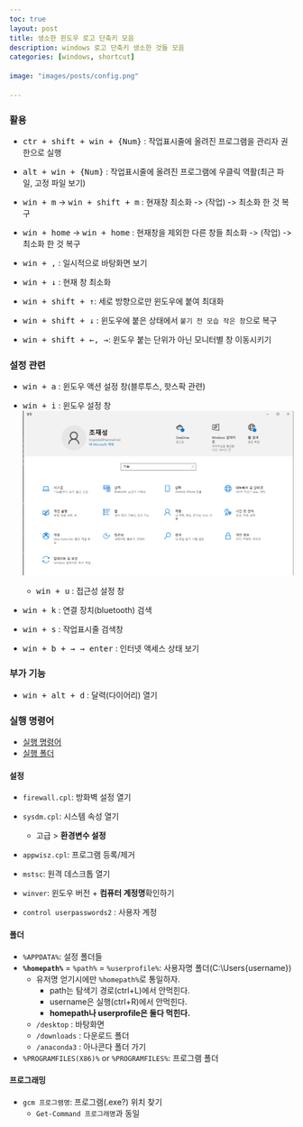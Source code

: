 ```yaml
---
toc: true
layout: post
title: 생소한 윈도우 로고 단축키 모음
description: windows 로고 단축키 생소한 것들 모음
categories: [windows, shortcut]

image: "images/posts/config.png"

---
```


### 활용
- <kbd>ctr + shift + win + {Num}</kbd> : 작업표시줄에 올려진 프로그램을 관리자 권한으로 실행
- <kbd>alt + win + {Num}</kbd> : 작업표시줄에 올려진 프로그램에 우클릭 역활(최근 파일, 고정 파일 보기)

- <kbd>win + m</kbd> -> <kbd>win + shift + m</kbd> : 현재창 최소화 -> (작업) -> 최소화 한 것 복구
- <kbd>win + home</kbd> -> <kbd>win + home</kbd> : 현재창을 제외한 다른 창들 최소화 -> (작업) -> 최소화 한 것 복구
- <kbd>win + ,</kbd> : 일시적으로 바탕화면 보기


- <kbd>win + ↓</kbd> : 현재 창 최소화
- <kbd>win + shift + ↑</kbd>: 세로 방향으로만 윈도우에 붙여 최대화
- <kbd>win + shift + ↓</kbd> : 윈도우에 붙은 상태에서 `붙기 전 모습 작은 창`으로 복구

- <kbd>win + shift + ←, →</kbd>: 윈도우 붙는 단위가 아닌 모니터별 창 이동시키기



### 설정 관련
- <kbd>win + a</kbd> : 윈도우 액션 설정 창(블루투스, 핫스팍 관련)

- <kbd>win + i</kbd> : 윈도우 설정 창
	![20220602155148](https://raw.githubusercontent.com/is2js/screenshots/main/20220602155148.png)
	- <kbd>win + u</kbd> : 접근성 설정 창


- <kbd>win + k</kbd> : 연결 장치(bluetooth) 검색

- <kbd>win + s</kbd> : 작업표시줄 검색창 

- <kbd>win + b + → → enter</kbd> : 인터넷 액세스 상태 보기

### 부가 기능

- <kbd>win + alt + d</kbd> : 달력(다이어리) 열기

### 실행 명령어
- [실행 명령어](https://ryuseunghyun.tistory.com/973)
- [실행 폴더](https://goaway007.tistory.com/entry/%EC%9C%88%EB%8F%84%EC%9A%B0-10-%EB%94%94%EB%A0%89%ED%86%A0%EB%A6%AC-%EA%B2%BD%EB%A1%9C-%EB%AA%85%EB%A0%B9%EC%96%B4%EC%99%80-%ED%95%B4%EB%8B%B9-%EC%9C%84%EC%B9%98-%EC%A0%95%EB%A6%AC-%EB%AA%A8%EC%9D%8C)

#### 설정
- `firewall.cpl`: 방화벽 설정 열기
- `sysdm.cpl`: 시스템 속성 열기
	- 고급 > **환경변수 설정**
- `appwisz.cpl`: 프로그램 등록/제거


- `mstsc`: 원격 데스크톱 열기
- `winver`: 윈도우 버전 + **컴퓨터 계정명**확인하기
- `control userpasswords2` : 사용자 계정


#### 폴더

- `%APPDATA%`: 설정 폴더들
- **`%homepath%`** = `%path%` =  `%userprofile%`: 사용자명 폴더(C:\Users\{username})
	- 유저명 얻기시에만 `%homepath%`로 통일하자.
		- path는 탐색기 경로(ctrl+L)에서 안먹힌다.
		- username은 실행(ctrl+R)에서 안먹힌다.
		- **homepath나 userprofile은 둘다 먹힌다.**
	- `/desktop` : 바탕화면 
	- `/downloads` : 다운로드 폴더
	- `/anaconda3` : 아나콘다 폴더 가기
- `%PROGRAMFILES(X86)%` or `%PROGRAMFILES%`: 프로그램 폴더



#### 프로그래밍
- `gcm 프로그램명`: 프로그램(.exe?) 위치 찾기
	- `Get-Command 프로그래명`과 동일
